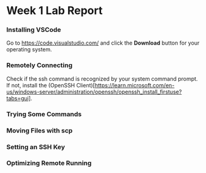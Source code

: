 # Week 1 Lab Report
### Installing VSCode
Go to https://code.visualstudio.com/ and click the **Download** button for your operating system.

### Remotely Connecting
Check if the ssh command is recognized by your system command prompt.
If not, install the (OpenSSH Client)[https://learn.microsoft.com/en-us/windows-server/administration/openssh/openssh_install_firstuse?tabs=gui].

### Trying Some Commands
### Moving Files with scp
### Setting an SSH Key
### Optimizing Remote Running
